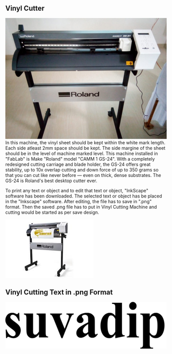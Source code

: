 ## Vinyl Cutter
![Vinyl Cutter Machine](img/vinylcutter.jpeg "vinyl")
In this machine, the vinyl sheet should be kept within the white mark length.
Each side atleast 2mm space should be kept.
The side margine of the sheet should be in the level of machine marked level.
This machine installed in "FabLab" is Make "Roland" model "CAMM 1 GS-24".
With a completely redesigned cutting carriage and blade holder, the GS-24 offers great stability, up to 10x overlap cutting and down force of up to 350 grams so that you can cut like never before — even on thick, dense substrates. The GS-24 is Roland's best desktop cutter ever.

To print any text or object and to edit that text or object, "InkScape" software has been downloaded. The selected text or object has be placed in the "Inkscape" software. After editing, the file has to save in ".png" format. Then the saved .png file has to put in Vinyl Cutting Machine and cutting would be started as per save design.

![Vinyl Cutter Machine](img/rolandvinyl.jpg "vinyl")

## Vinyl Cutting Text in .png Format

![Vinyl Cutting Text in .png Format](img/suvadipvinyl.png "Vinyl Cutting Text")